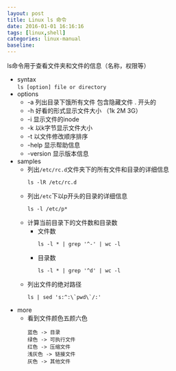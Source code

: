 ```yaml
---
layout: post
title: Linux ls 命令
date: 2016-01-01 16:16:16
tags: [linux,shell]
categories: linux-manual
baseline:
---
```


ls命令用于查看文件夹和文件的信息（名称，权限等）

- syntax<br>
  `ls [option] file or directory`
- options
  - -a 列出目录下饿所有文件 包含隐藏文件 . 开头的
  - -h 好看的形式显示文件大小 （1k 2M 3G）
  - -i 显示文件的inode
  - -k 以k字节显示文件大小
  - -t 以文件修改顺序排序
  - -help 显示帮助信息
  - -version 显示版本信息
- samples
  - 列出`/etc/rc.d`文件夹下的所有文件和目录的详细信息<br>
    ```
    ls -lR /etc/rc.d
    ```
  - 列出`/etc`下以p开头的目录的详细信息<br>
    ```
    ls -l /etc/p*
    ```
  - 计算当前目录下的文件数和目录数
    - 文件数<br>
      ```
      ls -l * | grep '^-' | wc -l
      ```
    - 目录数<br>
      ```
      ls -l * | grep '^d' | wc -l
      ```
  - 列出文件的绝对路径
    ```
    ls | sed 's:^:\`pwd\`/:'
    ```
- more
  - 看到文件颜色五颜六色<br>
    ```
    蓝色 -> 目录
    绿色 -> 可执行文件
    红色 -> 压缩文件
    浅灰色 -> 链接文件
    灰色 -> 其他文件
    ```
